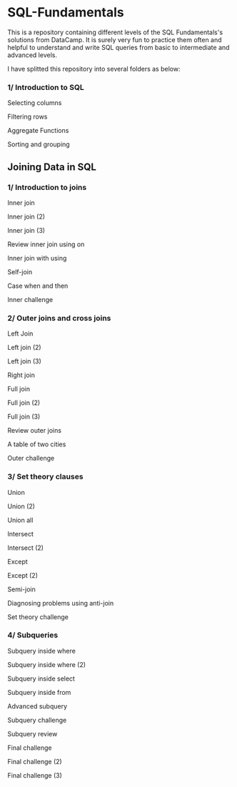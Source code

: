 # SQL-Fundamentals

This is a repository containing different levels of the SQL Fundamentals's solutions from DataCamp. 
It is surely very fun to practice them often and helpful to understand and write SQL queries from basic to intermediate and advanced levels.

I have splitted this repository into several folders as below:

### 1/ Introduction to SQL

Selecting columns

Filtering rows

Aggregate Functions

Sorting and grouping


## Joining Data in SQL

### 1/ Introduction to joins

Inner join

Inner join (2)

Inner join (3)

Review inner join using on

Inner join with using

Self-join

Case when and then

Inner challenge

### 2/ Outer joins and cross joins

Left Join

Left join (2)

Left join (3)

Right join

Full join

Full join (2)

Full join (3)

Review outer joins

A table of two cities

Outer challenge

### 3/ Set theory clauses

Union

Union (2)

Union all

Intersect

Intersect (2)

Except

Except (2)

Semi-join

Diagnosing problems using anti-join

Set theory challenge

### 4/ Subqueries

Subquery inside where

Subquery inside where (2)

Subquery inside select

Subquery inside from

Advanced subquery

Subquery challenge

Subquery review

Final challenge

Final challenge (2)

Final challenge (3)

